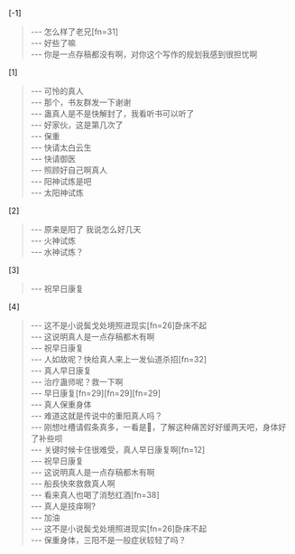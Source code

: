 
[-1] 
>--- 怎么样了老兄[fn=31]<br>
>--- 好些了嘛<br>
>--- 你是一点存稿都没有啊，对你这个写作的规划我感到很担忧啊<br>

[1] 
>--- 可怜的真人<br>
>--- 那个，书友群发一下谢谢<br>
>--- 蛊真人是不是快解封了，我看听书可以听了<br>
>--- 好家伙，这是第几次了<br>
>--- 保重<br>
>--- 快请太白云生<br>
>--- 快请御医<br>
>--- 照顾好自己啊真人<br>
>--- 阳神试炼是吧<br>
>--- 太阳神试炼<br>

[2] 
>--- 原来是阳了 我说怎么好几天<br>
>--- 火神试炼<br>
>--- 水神试炼？<br>

[3] 
>--- 祝早日康复<br>

[4] 
>--- 这不是小说鬓戈处境照进现实[fn=26]卧床不起<br>
>--- 这说明真人是一点存稿都木有啊<br>
>--- 祝早日康复<br>
>--- 人如故呢？快给真人来上一发仙道杀招[fn=32]<br>
>--- 真人早日康复<br>
>--- 治疗蛊师呢？救一下啊<br>
>--- 早日康复[fn=29][fn=29][fn=29]<br>
>--- 真人保重身体<br>
>--- 难道这就是传说中的重阳真人吗？<br>
>--- 刚想吐槽请假条真多，一看是🐑，了解这种痛苦好好缓两天吧，身体好了补些呗<br>
>--- 关键时候卡住很难受，真人早日康复啊[fn=12]<br>
>--- 祝早日康复<br>
>--- 这说明真人是一点存稿都木有啊<br>
>--- 船長快來救救真人啊<br>
>--- 看来真人也喝了消愁红酒[fn=38]<br>
>--- 真人是技痒啊?<br>
>--- 加油<br>
>--- 这不是小说鬓戈处境照进现实[fn=26]卧床不起<br>
>--- 保重身体，三阳不是一般症状较轻了吗？<br>
